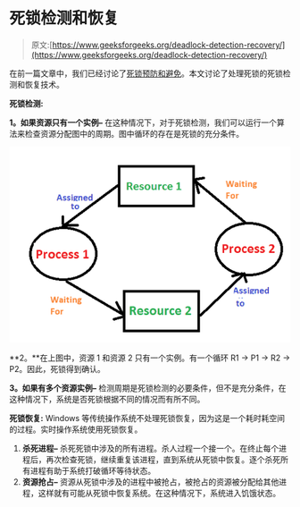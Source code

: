 # 死锁检测和恢复

> 原文:[https://www.geeksforgeeks.org/deadlock-detection-recovery/](https://www.geeksforgeeks.org/deadlock-detection-recovery/)

在前一篇文章中，我们已经讨论了[死锁预防和避免](https://www.geeksforgeeks.org/deadlock-prevention/)。本文讨论了处理死锁的死锁检测和恢复技术。

**死锁检测:**

**1。如果资源只有一个实例–**
在这种情况下，对于死锁检测，我们可以运行一个算法来检查资源分配图中的周期。图中循环的存在是死锁的充分条件。

![](img/ec3a452edf08a91a52bc7dd970648b8f.png)

**2。**在上图中，资源 1 和资源 2 只有一个实例。有一个循环 R1 → P1 → R2 → P2。因此，死锁得到确认。

**3。如果有多个资源实例–**
检测周期是死锁检测的必要条件，但不是充分条件，在这种情况下，系统是否死锁根据不同的情况而有所不同。

**死锁恢复:**
Windows 等传统操作系统不处理死锁恢复，因为这是一个耗时耗空间的过程。实时操作系统使用死锁恢复。

1.  **杀死进程–**
    杀死死锁中涉及的所有进程。杀人过程一个接一个。在终止每个进程后，再次检查死锁，继续重复该进程，直到系统从死锁中恢复。逐个杀死所有进程有助于系统打破循环等待状态。
2.  **资源抢占–**
    资源从死锁中涉及的进程中被抢占，被抢占的资源被分配给其他进程，这样就有可能从死锁中恢复系统。在这种情况下，系统进入饥饿状态。